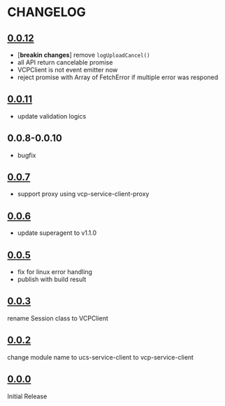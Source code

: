 # CHANGELOG

## [0.0.12](https://github.com/ricohvcp/vcp-service-client/releases/tag/v0.0.11)

- [**breakin changes**] remove `logUploadCancel()`
- all API return cancelable promise
- VCPClient is not event emitter now
- reject promise with Array of FetchError if multiple error was responed

## [0.0.11](https://github.com/ricohvcp/vcp-service-client/releases/tag/v0.0.11)

- update validation logics

## 0.0.8-0.0.10

- bugfix

## [0.0.7](https://github.com/ricohvcp/vcp-service-client/releases/tag/v0.0.7)

- support proxy using vcp-service-client-proxy

## [0.0.6](https://github.com/ricohvcp/vcp-service-client/releases/tag/v0.0.6)

- update superagent to v1.1.0

## [0.0.5](https://github.com/ricohvcp/vcp-service-client/releases/tag/v0.0.5)

- fix for linux error handling
- publish with build result


## [0.0.3](https://github.com/ricohvcp/vcp-service-client/releases/tag/v0.0.3)

rename Session class to VCPClient

## [0.0.2](https://github.com/ricohvcp/vcp-service-client/releases/tag/v0.0.2)

change module name to ucs-service-client to vcp-service-client


## [0.0.0](https://github.com/ricohvcp/ucs-service-client/releases/tag/v0.0.0)

Initial Release
